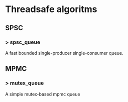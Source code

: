 # Threadsafe algoritms

## SPSC
### > spsc_queue 
A fast bounded single-producer single-consumer queue. 


## MPMC 
### > mutex_queue 
A simple mutex-based mpmc queue
